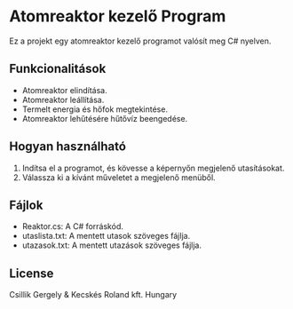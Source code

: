 # Atomreaktor kezelő Program

Ez a projekt egy atomreaktor kezelő programot valósít meg C# nyelven.

## Funkcionalitások

- Atomreaktor elindítása.
- Atomreaktor leállítása.
- Termelt energia és hőfok megtekintése.
- Atomreaktor lehűtésére hűtővíz beengedése.

## Hogyan használható

1. Indítsa el a programot, és kövesse a képernyőn megjelenő utasításokat.
2. Válassza ki a kívánt műveletet a megjelenő menüből.

## Fájlok

- Reaktor.cs: A C# forráskód.
- utaslista.txt: A mentett utasok szöveges fájlja.
- utazasok.txt: A mentett utazások szöveges fájlja.

## License

Csillik Gergely & Kecskés Roland kft. Hungary 
